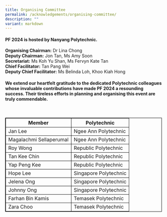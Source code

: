 ```yaml
---
title: Organising Committee
permalink: /acknowledgements/organising-committee/
description: ""
variant: markdown
---
```

#### **PF 2024 is hosted by Nanyang Polytechnic.**

**Organising Chairman:** Dr Lina Chong<br>
**Deputy Chairman:** Jon Tan, Ms Amy Soon<br>
**Secretariat:** Ms Koh Yu Shan, Ms Fervyn Kate Tan<br>
**Chief Facilitator:** Tan Pang Wei<br>
**Deputy Chief Facilitator:** Ms Belinda Loh, Khoo Kiah Hong<br>

#### **We extend our heartfelt gratitude to the dedicated Polytechnic colleagues whose invaluable contributions have made PF 2024 a resounding success. Their tireless efforts in planning and organising this event are truly commendable.**
<br>
<style>
table, th, td {
  border:1px solid black;
}
</style>

<table style="width:100%">
  <tbody><tr>
    <th>Member</th>
    <th>Polytechnic</th>
  </tr>
		<tr>
    <td>Jan Lee</td>
    <td>Ngee Ann Polytechnic</td>
  </tr>
  <tr>
		<td>Magalachmi Sellaperumal</td>
    <td>Ngee Ann Polytechnic</td>
  </tr>
		<tr>
			<td>Roy Wong</td>
			<td>Republic Polytechnic</td>
  </tr>
		<tr>
			<td>Tan Kee Chin</td>
    <td>Republic Polytechnic</td>
  </tr>
				<tr>
			<td>Yap Peng Kee</td>
    <td>Republic Polytechnic</td>
  </tr>
  <tr>
		<td>Hope Lee</td>
    <td>Singapore Polytechnic</td>
  </tr>
  <tr>
			<td>Jelena Ong</td>
    <td>Singapore Polytechnic</td>
</tr>
		  <tr>
			<td>Johnny Ong</td>
    <td>Singapore Polytechnic</td>
</tr>
	  <tr>
    <td>Farhan Bin Kamis</td>
    <td>Temasek Polytechnic</td>
  </tr>
  <tr>
    <td>Zara Choo</td>
    <td>Temasek Polytechnic</td>
  </tr>
	</tbody></table>